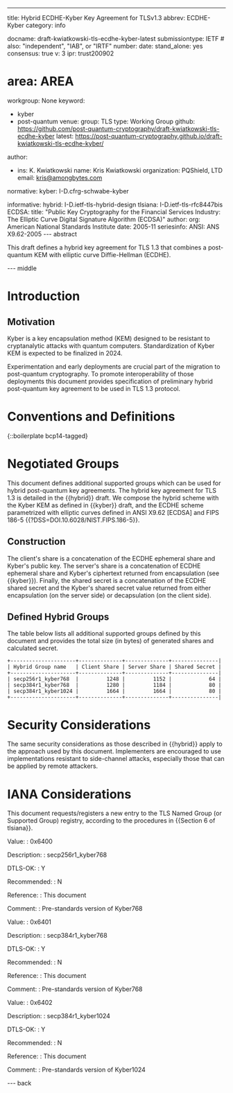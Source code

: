 ---
title: Hybrid ECDHE-Kyber Key Agreement for TLSv1.3
abbrev: ECDHE-Kyber
category: info

docname: draft-kwiatkowski-tls-ecdhe-kyber-latest
submissiontype: IETF  # also: "independent", "IAB", or "IRTF"
number:
date:
stand_alone: yes
consensus: true
v: 3
ipr: trust200902
# area: AREA
workgroup: None
keyword:
 - kyber
 - post-quantum
venue:
  group: TLS
  type: Working Group
  github: https://github.com/post-quantum-cryptography/draft-kwiatkowski-tls-ecdhe-kyber
  latest: https://post-quantum-cryptography.github.io/draft-kwiatkowski-tls-ecdhe-kyber/

author:
 -  ins: K. Kwiatkowski
    name: Kris Kwiatkowski
    organization: PQShield, LTD
    email: kris@amongbytes.com

normative:
  kyber: I-D.cfrg-schwabe-kyber

informative:
  hybrid: I-D.ietf-tls-hybrid-design
  tlsiana: I-D.ietf-tls-rfc8447bis
  ECDSA:
       title: "Public Key Cryptography for the Financial Services Industry: The Elliptic Curve Digital Signature Algorithm (ECDSA)"
       author:
         org: American National Standards Institute
       date: 2005-11
       seriesinfo:
         ANSI: ANS X9.62-2005
--- abstract

This draft defines a hybrid key agreement for TLS 1.3 that combines
a post-quantum KEM with elliptic curve Diffie-Hellman (ECDHE).

--- middle

# Introduction

## Motivation
Kyber is a key encapsulation method (KEM) designed to be resistant to cryptanalytic attacks with quantum computers. Standardization of Kyber KEM is expected to be finalized in 2024.

Experimentation and early deployments are crucial part of the migration to post-quantum cryptography. To promote interoperability of those deployments this document provides specification of preliminary hybrid post-quantum key agreement to be used in TLS 1.3 protocol.


# Conventions and Definitions

{::boilerplate bcp14-tagged}

# Negotiated Groups

This document defines additional supported groups which can be used for hybrid post-quantum key agreements. The hybrid key agreement for TLS 1.3 is detailed in the {{hybrid}} draft. We compose the hybrid scheme with the Kyber KEM as defined in {{kyber}} draft, and the ECDHE scheme parametrized with elliptic curves defined in ANSI X9.62 [ECDSA] and FIPS 186-5 {{?DSS=DOI.10.6028/NIST.FIPS.186-5}}.

## Construction

The client's share is a concatenation of the ECDHE ephemeral share and Kyber's
public key. The server's share is a concatenation of ECDHE ephemeral share and
Kyber's ciphertext returned from encapsulation (see {{kyber}}). Finally, the shared secret is a concatenation of the ECDHE shared secret and the Kyber's shared secret value returned from either encapsulation (on the server side) or decapsulation (on the client side).

## Defined Hybrid Groups

The table below lists all additional supported groups defined by this document and provides the total size (in bytes) of generated shares and calculated secret.

~~~
+---------------------+--------------+--------------+---------------|
| Hybrid Group name   | Client Share | Server Share | Shared Secret |
+---------------------+--------------+--------------+---------------|
| secp256r1_kyber768  |         1248 |         1152 |            64 |
| secp384r1_kyber768  |         1280 |         1184 |            80 |
| secp384r1_kyber1024 |         1664 |         1664 |            80 |
+---------------------+--------------+--------------+---------------|
~~~

# Security Considerations

The same security considerations as those described in {{hybrid}} apply to the approach used by this document.
Implementers are encouraged to use implementations resistant to side-channel attacks, especially those that can be applied by remote attackers.

# IANA Considerations

This document requests/registers a new entry to the TLS Named Group
 (or Supported Group) registry, according to the procedures in
 {{Section 6 of tlsiana}}.

 Value:
 : 0x6400

 Description:
 : secp256r1_kyber768

 DTLS-OK:
 : Y

 Recommended:
 : N

 Reference:
 : This document

 Comment:
 : Pre-standards version of Kyber768


 Value:
 : 0x6401

 Description:
 : secp384r1_kyber768

 DTLS-OK:
 : Y

 Recommended:
 : N

 Reference:
 : This document

 Comment:
 : Pre-standards version of Kyber768

 Value:
 : 0x6402

 Description:
 : secp384r1_kyber1024

 DTLS-OK:
 : Y

 Recommended:
 : N

 Reference:
 : This document

 Comment:
 : Pre-standards version of Kyber1024


--- back
